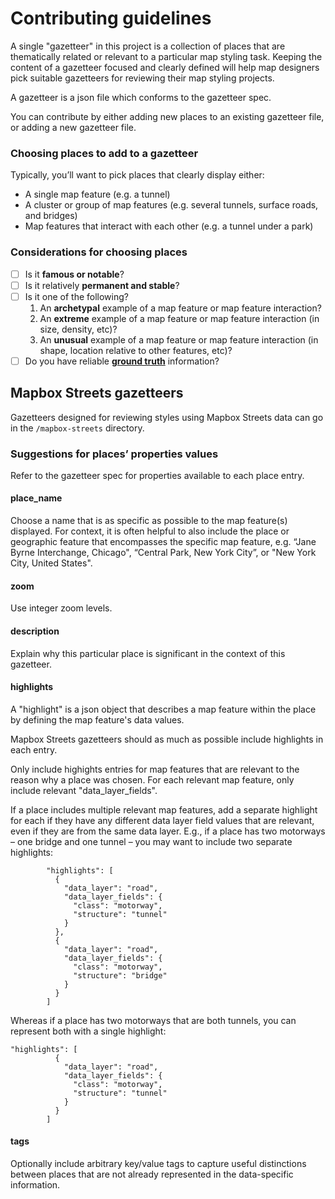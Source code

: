 # Contributing guidelines

A single "gazetteer" in this project is a collection of places that are thematically related or relevant to a particular map styling task. Keeping the content of a gazetteer focused and clearly defined will help map designers pick suitable gazetteers for reviewing their map styling projects.

A gazetteer is a json file which conforms to the gazetteer spec.

You can contribute by either adding new places to an existing gazetteer file, or adding a new gazetteer file.

### Choosing places to add to a gazetteer

Typically, you’ll want to pick places that clearly display either:

- A single map feature (e.g. a tunnel)
- A cluster or group of map features (e.g. several tunnels, surface roads, and bridges)
- Map features that interact with each other (e.g. a tunnel under a park)

### Considerations for choosing places
  
- [ ] Is it **famous or notable**?
- [ ] Is it relatively **permanent and stable**?
- [ ] Is it one of the following?
    1. An **archetypal** example of a map feature or map feature interaction?
    2. An **extreme** example of a map feature or map feature interaction (in size, density, etc)?
    3. An **unusual** example of a map feature or map feature interaction (in shape, location relative to other features, etc)?
- [ ] Do you have reliable [**ground truth**](https://en.wikipedia.org/wiki/Ground_truth) information?

## Mapbox Streets gazetteers

Gazetteers designed for reviewing styles using Mapbox Streets data can go in the `/mapbox-streets` directory.

### Suggestions for places’ properties values
Refer to the gazetteer spec for properties available to each place entry.

#### place_name
Choose a name that is as specific as possible to the map feature(s) displayed. For context, it is often helpful to also include the place or geographic feature that encompasses the specific map feature, e.g. “Jane Byrne Interchange, Chicago", “Central Park, New York City”, or "New York City, United States".

#### zoom
Use integer zoom levels.

#### description
Explain why this particular place is significant in the context of this gazetteer.

#### highlights
A "highlight" is a json object that describes a map feature within the place by defining the map feature's data values.

Mapbox Streets gazetteers should as much as possible include highlights in each entry.

Only include highights entries for map features that are relevant to the reason why a place was chosen. For each relevant map feature, only include relevant "data_layer_fields".

If a place includes multiple relevant map features, add a separate highlight for each if they have any different data layer field values that are relevant, even if they are from the same data layer. E.g., if a place has two motorways – one bridge and one tunnel – you may want to include two separate highlights: 


            "highlights": [
              {
                "data_layer": "road",
                "data_layer_fields": {
                  "class": "motorway",
                  "structure": "tunnel"
                }
              },
              {
                "data_layer": "road",
                "data_layer_fields": {
                  "class": "motorway",
                  "structure": "bridge"
                }
              }
            ]

Whereas if a place has two motorways that are both tunnels, you can represent both with a single highlight:


    "highlights": [
              {
                "data_layer": "road",
                "data_layer_fields": {
                  "class": "motorway",
                  "structure": "tunnel"
                }
              }
            ]

#### tags
Optionally include arbitrary key/value tags to capture useful distinctions between places that are not already represented in the data-specific information.
